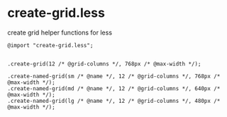 create-grid.less
=======

create grid helper functions for less


```less
@import "create-grid.less";


.create-grid(12 /* @grid-columns */, 768px /* @max-width */);

.create-named-grid(sm /* @name */, 12 /* @grid-columns */, 768px /* @max-width */);
.create-named-grid(md /* @name */, 12 /* @grid-columns */, 640px /* @max-width */);
.create-named-grid(lg /* @name */, 12 /* @grid-columns */, 480px /* @max-width */);

```
